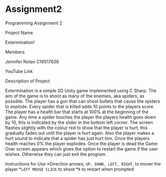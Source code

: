 ﻿# Assignment2
Programming Assignment 2

Project Name

Extermination!

Members

Jennifer Nolan C16517636

YouTube Link

Description of Project

Extermination is a simple 2D Unity game implemented using C Sharp. The aim of the game is to shoot as many of the enemies, aka spiders, as possible. The player has a gun that can shoot bullets that cause the spiders to explode. Every spider that is killed adds 10 points to the players score. The player has a health bar that starts at 100% at the beginning of the game. Any time a spider touches the player the players health goes down by 10, this is indicated by the slider in the bottom left corner. The screen flashes slightly with the colour red to show that the player is hurt, this gradually fades out until the player is hurt again. Also the player makes a hurt sound to indicate that a spider has just hurt him. Once the players health reaches 0% the player explodes. Once the player is dead the Game Over screen appears which gives the option to restart the game if the user wishes. Otherwise they can just exit the program.

Instructions for Use
*Direction arrows, ```UP, DOWN, LEFT, RIGHT```, to mover the player
*```LEFT MOUSE CLICK``` to shoot
*```R``` to restart when prompted
